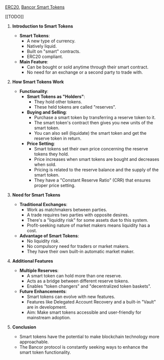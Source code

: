 [ERC20](https://github.com/ethereum/EIPs/issues/20), [Bancor Smart Tokens](https://blog.bancor.network/smart-tokens-101-63edc2cc5a89)

[[TODO]]

1. **Introduction to Smart Tokens**
   * **Smart Tokens**:
     * A new type of currency.
     * Natively liquid.
     * Built on "smart" contracts.
     * ERC20 compliant.
   * **Main Feature**: 
     * Can be bought or sold anytime through their smart contract.
     * No need for an exchange or a second party to trade with.

2. **How Smart Tokens Work**
   * **Functionality**:
     * **Smart Tokens as "Holders"**:
       * They hold other tokens.
       * These held tokens are called "reserves".
     * **Buying and Selling**:
       * Purchase a smart token by transferring a reserve token to it.
       * The smart token's contract then gives you new units of the smart token.
       * You can also sell (liquidate) the smart token and get the reserve token in return.
     * **Price Setting**:
       * Smart tokens set their own price concerning the reserve tokens they hold.
       * Price increases when smart tokens are bought and decreases when sold.
       * Pricing is related to the reserve balance and the supply of the smart token.
       * They have a "Constant Reserve Ratio" (CRR) that ensures proper price setting.

3. **Need for Smart Tokens**
   * **Traditional Exchanges**:
     * Work as matchmakers between parties.
     * A trade requires two parties with opposite desires.
     * There's a "liquidity risk" for some assets due to this system.
     * Profit-seeking nature of market makers means liquidity has a cost.
   * **Advantage of Smart Tokens**:
     * No liquidity risk.
     * No compulsory need for traders or market makers.
     * They have their own built-in automatic market maker.

4. **Additional Features**
   * **Multiple Reserves**:
     * A smart token can hold more than one reserve.
     * Acts as a bridge between different reserve tokens.
     * Enables "token changers" and "decentralized token baskets".
   * **Future Enhancements**:
     * Smart tokens can evolve with new features.
     * Features like Delegated Account Recovery and a built-in "Vault" are in development.
     * Aim: Make smart tokens accessible and user-friendly for mainstream adoption.

5. **Conclusion**
   * Smart tokens have the potential to make blockchain technology more approachable.
   * The Bancor protocol is constantly seeking ways to enhance the smart token functionality.